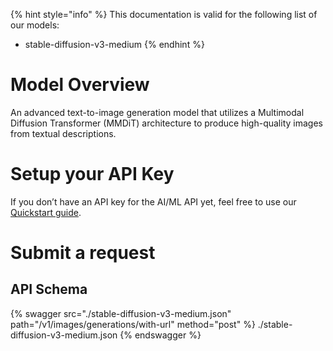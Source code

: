 [#references:start]: <> ({ "template": "openapi" })
{% hint style="info" %}
This documentation is valid for the following list of our models:
* stable-diffusion-v3-medium
{% endhint %}

# Model Overview
An advanced text-to-image generation model that utilizes a Multimodal Diffusion Transformer (MMDiT) architecture to produce high-quality images from textual descriptions.

# Setup your API Key
If you don’t have an API key for the AI/ML API yet, feel free to use our [Quickstart guide](https://docs.aimlapi.com/quickstart/setting-up).

# Submit a request
## API Schema
{% swagger src="./stable-diffusion-v3-medium.json" path="/v1/images/generations/with-url" method="post" %}
./stable-diffusion-v3-medium.json
{% endswagger %}

[#references:end]: <> ({})